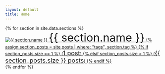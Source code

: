 ```yaml
---
layout: default
title: Home
---
```


<style>
  .large-text {
    font-size: 36px; /* Adjust the font size as desired */
  }
  .post-count {
    font-size: 20px; /* Set the font size for the post count */
  }
</style>

<div class="icons-container">
  {% for section in site.data.sections %}
    <div class="icon">
      <a href="{{ section.url }}">
        <img src="{{ section.icon }}" alt="{{ section.name }}">
        <span class="large-text">{{ section.name }}</span>
        {% assign section_posts = site.posts | where: "tags", section.tag %}
        {% if section_posts.size == 1 %}
          (<span class="post-count">1 post</span>)
        {% elsif section_posts.size > 1 %}
          (<span class="post-count">{{ section_posts.size }} posts</span>)
        {% endif %}
      </a>
    </div>
  {% endfor %}
</div>


